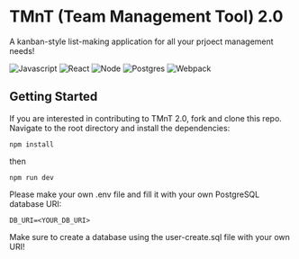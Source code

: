 
# TMnT (Team Management Tool) 2.0

A kanban-style list-making application for all your prjoect management needs!


![Javascript](https://img.shields.io/badge/JavaScript-323330?style=for-the-badge&logo=javascript&logoColor=F7DF1E)
![React](https://img.shields.io/badge/React-20232A?style=for-the-badge&logo=react&logoColor=61DAFB)
![Node](https://img.shields.io/badge/Node.js-339933?style=for-the-badge&logo=nodedotjs&logoColor=white)
![Postgres](https://img.shields.io/badge/PostgreSQL-316192?style=for-the-badge&logo=postgresql&logoColor=white)
![Webpack](https://img.shields.io/badge/Webpack-8DD6F9?style=for-the-badge&logo=Webpack&logoColor=white)


## Getting Started

If you are interested in contributing to TMnT 2.0, fork and clone this repo. Navigate to the root directory and install the dependencies:
```
npm install
```
then
```
npm run dev
```
Please make your own .env file and fill it with your own PostgreSQL database URI:

```
DB_URI=<YOUR_DB_URI>
```

Make sure to create a database using the user-create.sql file with your own URI!
    
